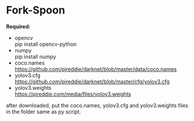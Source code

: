 # Fork-Spoon
**Required:**   
  
* opencv    
pip install opencv-python  
* numpy    
pip install numpy  
* coco.names  
https://github.com/pjreddie/darknet/blob/master/data/coco.names   
* yolov3.cfg  
https://github.com/pjreddie/darknet/blob/master/cfg/yolov3.cfg
* yolov3.weights  
https://pjreddie.com/media/files/yolov3.weights  


after downloaded, put the coco.names, yolov3.cfg and yolov3.weights files in the folder same as py script.  
